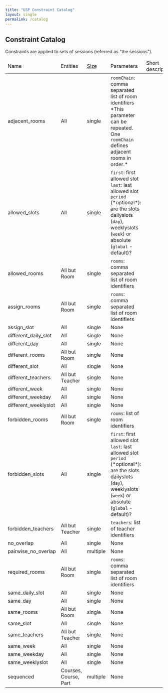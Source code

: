```yaml
---
title: "USP Constraint Catalog"
layout: single
permalink: /catalog
---
```


## Constraint Catalog

Constraints are applied to sets of sessions (referred as "the sessions").

<table>
	<thead>
		<tr>
			<td>Name</td>
			<td>Entities</td>
			<td><abbr title="Number of selectors">Size</abbr></td>
			<td>Parameters</td>
			<td>Short description</td>
		</tr>
	</thead>
	<tbody>
		<tr>
			<td>adjacent_rooms</td>
			<td>All</td>
			<td>single</td>
			<td><code>roomChain</code>: comma separated list of room identifiers<br>*This parameter can be repeated. One <code>roomChain</code> defines adjacent rooms in order.*</td>
			<td></td>
		</tr>
		<tr>
			<td>allowed_slots</td>
			<td>All</td>
			<td>single</td>
			<td><code>first</code>: first allowed slot<br/><code>last</code>: last allowed slot<br/><code>period</code> (*optional*): are the slots dailyslots (<code>day</code>), weeklyslots (<code>week</code>) or absolute (<code>global</code> - default)?</td>
			<td></td>
		</tr>
		<tr>
			<td>allowed_rooms</td>
			<td>All but Room</td>
			<td>single</td>
			<td><code>rooms</code>: comma separated list of room identifiers</td>
			<td></td>
		</tr>
		<tr>
			<td>assign_rooms</td>
			<td>All but Room</td>
			<td>single</td>
			<td><code>rooms</code>: comma separated list of room identifiers</td>
			<td></td>
		</tr>
		<tr>
			<td>assign_slot</td>
			<td>All</td>
			<td>single</td>
			<td>None</td>
			<td></td>
		</tr>
		<tr>
			<td>different_daily_slot</td>
			<td>All</td>
			<td>single</td>
			<td>None</td>
			<td></td>
		</tr>
		<tr>
			<td>different_day</td>
			<td>All</td>
			<td>single</td>
			<td>None</td>
			<td></td>
		</tr>
		<tr>
			<td>different_rooms</td>
			<td>All but Room</td>
			<td>single</td>
			<td>None</td>
			<td></td>
		</tr>
		<tr>
			<td>different_slot</td>
			<td>All</td>
			<td>single</td>
			<td>None</td>
			<td></td>
		</tr>
		<tr>
			<td>different_teachers</td>
			<td>All but Teacher</td>
			<td>single</td>
			<td>None</td>
			<td></td>
		</tr>
		<tr>
			<td>different_week</td>
			<td>All</td>
			<td>single</td>
			<td>None</td>
			<td></td>
		</tr>
		<tr>
			<td>different_weekday</td>
			<td>All</td>
			<td>single</td>
			<td>None</td>
			<td></td>
		</tr>
		<tr>
			<td>different_weeklyslot</td>
			<td>All</td>
			<td>single</td>
			<td>None</td>
			<td></td>
		</tr>
		<tr>
			<td>forbidden_rooms</td>
			<td>All but Room</td>
			<td>single</td>
			<td><code>rooms</code>: list of room identifiers</td>
			<td></td>
		</tr>
		<tr>
			<td>forbidden_slots</td>
			<td>All</td>
			<td>single</td>
			<td><code>first</code>: first allowed slot<br/><code>last</code>: last allowed slot<br/><code>period</code> (*optional*): are the slots dailyslots (<code>day</code>), weeklyslots (<code>week</code>) or absolute (<code>global</code> - default)?</td>
			<td></td>
		</tr>
		<tr>
			<td>forbidden_teachers</td>
			<td>All but Teacher</td>
			<td>single</td>
			<td><code>teachers</code>: list of teacher identifiers</td>
			<td></td>
		</tr>
		<tr>
			<td>no_overlap</td>
			<td>All</td>
			<td>single</td>
			<td>None</td>
			<td></td>
		</tr>
		<tr>
			<td>pairwise_no_overlap</td>
			<td>All</td>
			<td>multiple</td>
			<td>None</td>
			<td></td>
		</tr>
		<tr>
			<td>required_rooms</td>
			<td>All but Room</td>
			<td>single</td>
			<td><code>rooms</code>: comma separated list of room identifiers</td>
			<td></td>
		</tr>
		<tr>
			<td>same_daily_slot</td>
			<td>All</td>
			<td>single</td>
			<td>None</td>
			<td></td>
		</tr>
		<tr>
			<td>same_day</td>
			<td>All</td>
			<td>single</td>
			<td>None</td>
			<td></td>
		</tr>
		<tr>
			<td>same_rooms</td>
			<td>All but Room</td>
			<td>single</td>
			<td>None</td>
			<td></td>
		</tr>
		<tr>
			<td>same_slot</td>
			<td>All</td>
			<td>single</td>
			<td>None</td>
			<td></td>
		</tr>
		<tr>
			<td>same_teachers</td>
			<td>All but Teacher</td>
			<td>single</td>
			<td>None</td>
			<td></td>
		</tr>
		<tr>
			<td>same_week</td>
			<td>All</td>
			<td>single</td>
			<td>None</td>
			<td></td>
		</tr>
		<tr>
			<td>same_weekday</td>
			<td>All</td>
			<td>single</td>
			<td>None</td>
			<td></td>
		</tr>
		<tr>
			<td>same_weeklyslot</td>
			<td>All</td>
			<td>single</td>
			<td>None</td>
			<td></td>
		</tr>
		<tr>
			<td>sequenced</td>
			<td>Courses, Course, Part</td>
			<td>multiple</td>
			<td>None</td>
			<td></td>
		</tr>
	</tbody>
</table>

<!--
<table style="border: solid black 2px">
	<thead>
		<tr>
			<th rowspan="2">Name </th>
			<th rowspan="2"> Entity </th>
			<th rowspan="2"> Arity </th>
			<th colspan="4">  Parameter  </th>
			<th rowspan="2"> Conditional </th>
			<th rowspan="2"> Explication </th>
			<th rowspan="2"> Tag </th>
		</tr>
		<tr>
			<th>name</th>
			<th>number</th>
			<th>type</th>
			<th>size</th>
		</tr>
	</thead>
	<tbody>
		<tr>
			<td>assign_slot </td>
			<td> All </td>
			<td> max 1 </td>
			<td> slot </td>
			<td>1</td>
			<td>min 1</td>
			<td> slots  </td>
			<td> yes </td>
			<td> Assign a slot or slot tuple to a session</td>
			<td>time</td>
		</tr>
		<tr>
			<td>allocation_group</td>
			<td>Part</td>
			<td> max 1  </td>
			<td colspan="4"> no  </td>
			<td> no  </td>
			<td> Domain allocation for class with group in the solution</td>
			<td>group, domain</td>
		</tr>

		<tr>
			<td>allowed_period</td>
			<td>Part</td>
			<td> max 1  </td>
			<td colspan="4"> no  </td>
			<td> no  </td>
			<td> Domain allocation for class with group in the solution</td>
			<td>group, domain</td>
		</tr>

		<tr>
			<td>assign_room  </td>
			<td> Course, Part, Class, Sessions, Teacher, Student </td>
			<td>max 1 </td>
			<td>rooms</td>
			<td> 1 </td>
			<td> min 1</td>
			<td>rooms </td>
			<td> yes </td>
			<td> Assign a set of room to session in entry</td>
			<td>room, instanciation</td>
		</tr>
		<tr>
			<td rowspan="3">at_most_daily </td>
			<td rowspan="3"> Course, Part, Class, Teacher, Room, Student </td>
			<td rowspan="3"> max 1 </td>
			<td >count</td>
			<td> 1</td>
			<td>max 1</td>
			<td>slot</td>
			<td rowspan="3"> yes </td>
			<td rowspan="3"> Limit a number of session in intervalle</td>
			<td rowspan="3">time, repartition</td>
		</tr>
		<tr>
			<td>first</td>
			<td>max 1</td>
			<td>max 1</td>
			<td>slot</td>
		</tr>
		<tr>
			<td>last</td>
			<td>max 1</td>
			<td>max 1</td>
			<td>slot</td>
		</tr>
		<tr>
			<td>at_most_weekly </td>
			<td> Course, Part, Class, Teacher, Room, Student </td>
			<td> max 1 </td>
			<td> count</td>
			<td>1</td>
			<td>1</td>
			<td>slot</td>
			<td> yes </td>
			<td> Limit a number of session in intervalle </td>
			<td>time,repartition</td>
		</tr>
		<tr>
			<td>connected_room </td>
			<td>  Course, Part, Class, Teacher, Room, Student ​</td>
			<td> max 1 </td>
			<td> roomChain  </td>
			<td> min 1 </td>
			<td> min 2 [ordered] </td>
			<td>room  </td>
			<td> yes </td>
			<td> Session need connected rooms </td>
			<td>room, share</td>
		</tr>
		<tr>
			<td>different_week </td>
			<td> Student </td>
			<td> max 1 </td>
			<td colspan="4"> no </td>
			<td> yes </td>
			<td> A group cant have overlap of 2 sessions </td>
			<td> overlap, student </td>
		</tr>
		<tr>
			<td>different_day </td>
			<td> Student </td>
			<td> max 1 </td>
			<td colspan="4"> no </td>
			<td> yes </td>
			<td> A group cant have overlap of 2 sessions </td>
			<td> overlap, student </td>
		</tr>
		<tr>
			<td>disjunctive_group </td>
			<td> Student </td>
			<td> max 1 </td>
			<td colspan="4"> no </td>
			<td> yes </td>
			<td> A group cant have overlap of 2 sessions </td>
			<td> overlap, student </td>
		</tr>
		<tr>
			<td>disjunctive_room </td>
			<td> Room   </td>
			<td> max 1 </td>
			<td colspan="4"> no </td>
			<td> yes </td>
			<td> A room cant host 2 sessions at same moment </td>
			<td> overlap, room </td>
		</tr>
		<tr>
			<td>disjunctive_teacher </td>
			<td> Teacher </td>
			<td> max 1 </td>
			<td colspan ="4"> no </td>
			<td> yes </td>
			<td> A teacher cant gives  classes at same moment</td>
			<td> overlap, teacher</td>
		</tr>
		<tr>
			<td>domain_class_group </td>
			<td> Class </td>
			<td> max 1 </td>
			<td colspan="4"> no </td>
			<td> no </td>
			<td> A subset of group to classes (need solution)</td>
			<td> domain, group, class</td>
		</tr>
		<tr>
			<td>domain_session_teacher </td>
			<td> Session </td>
			<td> max 1 </td>
			<td colspan="4"> no </td>
			<td> no </td>
			<td> A subset of teacher for sessions</td>
			<td> domain, teacher, session</td>
		</tr>
		<tr>
			<td>domain_class_room </td>
			<td>Class </td>
			<td> max 1 </td>
			<td colspan="4"> no </td>
			<td> no </td>
			<td> A subset of room for class </td>
			<td>domain, class, room</td>
		</tr>
		<tr>
			<td rowspan="2">forbidden_slot </td>
			<td rowspan="2"> All </td>
			<td rowspan="2"> max 1 </td>
			<td> first</td> <td> 1 </td>
			<td>1</td>
			<td>slot</td>
			<td rowspan="2"> yes </td>
			<td rowspan="2"> A session cant take slot in intervalle </td>
			<td rowspan="2">time, domain</td>
		</tr>
		<tr>
			<td>last </td>
			<td> 1 </td>
			<td>1</td>
			<td>slot</td>
		</tr>
		<tr>
			<td rowspan="2">forbidden_period </td>
			<td rowspan="2"> All </td>
			<td rowspan="2"> max 1 </td>
			<td> first</td> <td> 1 </td>
			<td>1</td>
			<td>slot</td>
			<td rowspan="2"> yes </td>
			<td rowspan="2"> A session cant take slot in intervalle </td>
			<td rowspan="2">time, domain</td>
		</tr>
		<tr>
			<td>last </td>
			<td> 1 </td>
			<td>1</td>
			<td>slot</td>
		</tr>
				<tr>
			<td rowspan="2">forbidden_room </td>
			<td rowspan="2"> All </td>
			<td rowspan="2"> max 1 </td>
			<td> first</td> <td> 1 </td>
			<td>1</td>
			<td>slot</td>
			<td rowspan="2"> yes </td>
			<td rowspan="2"> A session cant take slot in intervalle </td>
			<td rowspan="2">time, domain</td>
		</tr>
		<tr>
			<td>last </td>
			<td> 1 </td>
			<td>1</td>
			<td>slot</td>
		</tr>
		<tr>
			<td>implicite_sequenced_sessions </td>
			<td> Class </td>
			<td> max 1 </td>
			<td colspan="4"> no </td>
			<td> no </td>
			<td> All sessions in classes are sequenced</td>
			<td>session, orchestration</td>
		</tr>
		<tr>
			<td rowspan="2">not_consecutive_rooms </td>
			<td rowspan="2"> Course, Part, Class, Teacher, Student </td>
			<td rowspan="2"> max 1 </td>
			<td> minGap</td> <td> 1</td> <td>1</td>
			<td>slot </td>
			<td rowspan="2"> yes </td>
			<td rowspan="2"> If 2 sessions have rooms in tuple then need a gap of mingap to walk from one the other</td>
			<td rowspan="2">room, domain</td>
		</tr>
		<tr>
			<td>rooms</td>
			<td> 2</td> <td>min 1</td> <td>room, label</td>
		</tr>
		<tr>
			<td>part_schedule </td>
			<td> all </td>
			<td> max 1 </td>
			<td colspan="4"> no  </td>
			<td> yes </td>
			<td> we allowed time part value</td>
			<td>time, part, domain</td>
		</tr>
		<tr>
			<td>periodic </td>
			<td> all </td>
			<td> max 1 </td>
			<td colspan="4"> no  </td>
			<td> yes </td>
			<td> we allowed time part value</td>
			<td>time, part, domain</td>
		</tr>
		<tr>
			<td>same_daily_slot </td>
			<td> all </td>
			<td> min 1 </td>
			<td colspan="4"> no </td>
			<td> yes </td>
			<td> all slots of  selected sessions  are equal to the same daily slot </td>
			<td> time, repartition, domain</td>
		</tr>
		<tr>
			<td>same_day  </td>
			<td> all </td>
			<td> min 1 </td>
			<td colspan="4"> no </td>
			<td> yes </td>
			<td> all slots of  selected sessions  are equal to the same day </td>
			<td> time, repartition, domain</td>
		</tr>
		<tr>
			<td>same_rooms </td>
			<td> Course, Part, Class, Session, Teacher, Student  </td>
			<td> min 1 </td>
			<td colspan="4"> no </td>
			<td> yes </td>
			<td> all set rooms of  selected sessions  are equal </td>
			<td>rooms, domain, repartition</td>
		</tr>
		<tr>
			<td>same_slots </td>
			<td> all  </td>
			<td> min 1 </td>
			<td colspan="4"> no </td>
			<td> yes </td>
			<td> all slots of  selected sessions  are equal </td>
			<td>time, domain, repartition</td>
		</tr>
		<tr>
			<td>same_teachers </td>
			<td> Course, Part, Class, Session, Room, Student  </td>
			<td> min 1 </td>
			<td colspan="4"> no </td>
			<td> yes </td>
			<td> all set teachers of  selected sessions  are equal </td>
			<td> teacher, repartition, domain</td>
		</tr>
		<tr>
			<td>same_week </td>
			<td> all </td>
			<td> min 1</td>
			<td colspan="4"> no </td>
			<td> yes </td>
			<td> all slots of  selected sessions  are equal to the same week </td>
			<td> time, repartition, domain</td>
		</tr>
		<tr>
			<td>same_weekday </td>
			<td> all </td>
			<td> min 1 </td>
			<td colspan="4"> no </td>
			<td> yes </td>
			<td> all slots of  selected sessions  are equal to the same weekly day </td>
			<td> time, repartition, domain</td>
		</tr>
		<tr>
			<td>same_weeklyslot </td>
			<td> all </td>
			<td> min 1</td>
			<td colspan="4"> no </td>
			<td> yes </td>
			<td> all slots of  selected sessions  are equal to the same weekly slot </td>
			<td> time, repartition, domain</td>
		</tr>
		<tr>
			<td>sequenced </td>
			<td> Course, Part, Class, Session </td>
			<td> min 1</td>
			<td colspan="4"> no </td>
			<td> no </td>
			<td> Sessions are ordered in the horizon slot (i.e i &lt; j slot[session[i]] &lt; slot[session[j]] </td>
			<td>session, orchestration</td>
		</tr>
		<!--<tr>
			<td>teacher_repartition </td>
			<td> Class </td>
			<td> min 2 </td>
			<td> class-<i>i</i></td> <td> min 2</td> <td>1</td> <td>Option  </td>
			<td> no </td>
			<td> repartition of teacher into a differentes classes of part </td>
			<td> repartition, teacher, session</td>
		</tr>--><!--
		<tr>
			<td>weekly </td>
			<td> Course, Part, Class, Session </td>
			<td> min 1</td>
			<td colspan="4"> no </td>
			<td> no </td>
			<td> A session tuple is weekly </td>
			<td> repartition, time, orchestration</td>
		</tr>
	</tbody>
</table>
-->


<!---
## Constraint camoufled


|Name | Entity | Conditional | Explication | Tag|
|:--------|:--------|:--------|:--------|:--------|
|size_room_domain | Class | no | Allocate number of room are demand to the part | domain, room|
|session_no_overlap_two_day | Session | no | A sessions duration dont overlap into 2 day of week| domain, time, overlap| 

-->


